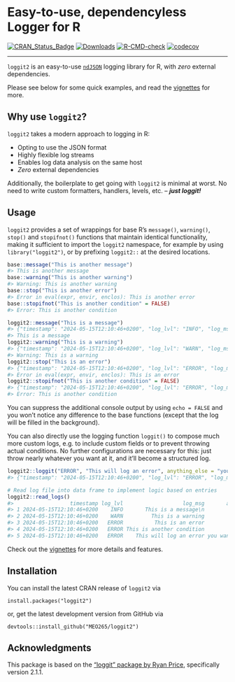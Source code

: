 # Easy-to-use, dependencyless Logger for R

<!-- badges: start -->

[![CRAN_Status_Badge](http://www.r-pkg.org/badges/version/loggit2)](https://cran.r-project.org/package=loggit2)
[![Downloads](https://cranlogs.r-pkg.org/badges/grand-total/loggit2)](https://cran.r-project.org/package=loggit2)
[![R-CMD-check](https://github.com/MEO265/loggit2/actions/workflows/R-CMD-check.yaml/badge.svg)](https://github.com/MEO265/loggit2/actions/workflows/R-CMD-check.yaml)
[![codecov](https://codecov.io/gh/MEO265/loggit2/graph/badge.svg)](https://codecov.io/gh/MEO265/loggit2)

------------------------------------------------------------------------

<!-- badges: end -->

`loggit2` is an easy-to-use
[`ndJSON`](https://github.com/ndjson/ndjson-spec) logging library for R,
with *zero* external dependencies.

Please see below for some quick examples, and read the
[vignettes](https://cran.r-project.org/web/packages/loggit2/vignettes/)
for more.

## Why use `loggit2`?

`loggit2` takes a modern approach to logging in R:

- Opting to use the JSON format
- Highly flexible log streams
- Enables log data analysis on the same host
- *Zero* external dependencies

Additionally, the boilerplate to get going with `loggit2` is minimal at
worst. No need to write custom formatters, handlers, levels, etc. –
***just loggit!***

## Usage

`loggit2` provides a set of wrappings for base R’s `message()`,
`warning()`, `stop()` and `stopifnot()` functions that maintain
identical functionality, making it sufficient to import the `loggit2`
namespace, for example by using `library("loggit2")`, or by prefixing
`loggit2::` at the desired locations.

``` r
base::message("This is another message")
#> This is another message
base::warning("This is another warning")
#> Warning: This is another warning
base::stop("This is another error")
#> Error in eval(expr, envir, enclos): This is another error
base::stopifnot("This is another condition" = FALSE)
#> Error: This is another condition

loggit2::message("This is a message")
#> {"timestamp": "2024-05-15T12:10:46+0200", "log_lvl": "INFO", "log_msg": "This is a message\n"}
#> This is a message
loggit2::warning("This is a warning")
#> {"timestamp": "2024-05-15T12:10:46+0200", "log_lvl": "WARN", "log_msg": "This is a warning"}
#> Warning: This is a warning
loggit2::stop("This is an error")
#> {"timestamp": "2024-05-15T12:10:46+0200", "log_lvl": "ERROR", "log_msg": "This is an error"}
#> Error in eval(expr, envir, enclos): This is an error
loggit2::stopifnot("This is another condition" = FALSE)
#> {"timestamp": "2024-05-15T12:10:46+0200", "log_lvl": "ERROR", "log_msg": "This is another condition"}
#> Error: This is another condition
```

You can suppress the additional console output by using `echo = FALSE`
and you won’t notice any difference to the base functions (except that
the log will be filled in the background).

You can also directly use the logging function `loggit()` to compose
much more custom logs, e.g. to include custom fields or to prevent
throwing actual conditions. No further configurations are necessary for
this: just throw nearly whatever you want at it, and it’ll become a
structured log.

``` r
loggit2::loggit("ERROR", "This will log an error", anything_else = "you want to include")
#> {"timestamp": "2024-05-15T12:10:46+0200", "log_lvl": "ERROR", "log_msg": "This will log an error", "anything_else": "you want to include"}

# Read log file into data frame to implement logic based on entries
loggit2::read_logs()
#>                  timestamp log_lvl                   log_msg       anything_else
#> 1 2024-05-15T12:10:46+0200    INFO       This is a message\n                <NA>
#> 2 2024-05-15T12:10:46+0200    WARN         This is a warning                <NA>
#> 3 2024-05-15T12:10:46+0200   ERROR          This is an error                <NA>
#> 4 2024-05-15T12:10:46+0200   ERROR This is another condition                <NA>
#> 5 2024-05-15T12:10:46+0200   ERROR    This will log an error you want to include
```

Check out the
[vignettes](https://cran.r-project.org/web/packages/loggit2/vignettes/)
for more details and features.

## Installation

You can install the latest CRAN release of `loggit2` via

    install.packages("loggit2")

or, get the latest development version from GitHub via

    devtools::install_github("MEO265/loggit2")

## Acknowledgments

This package is based on the [“loggit” package by Ryan
Price](https://github.com/ryapric/loggit), specifically version 2.1.1.
